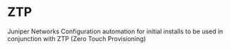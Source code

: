 ZTP
===

Juniper Networks Configuration automation for initial installs to be used in conjunction with ZTP (Zero Touch Provisioning)
